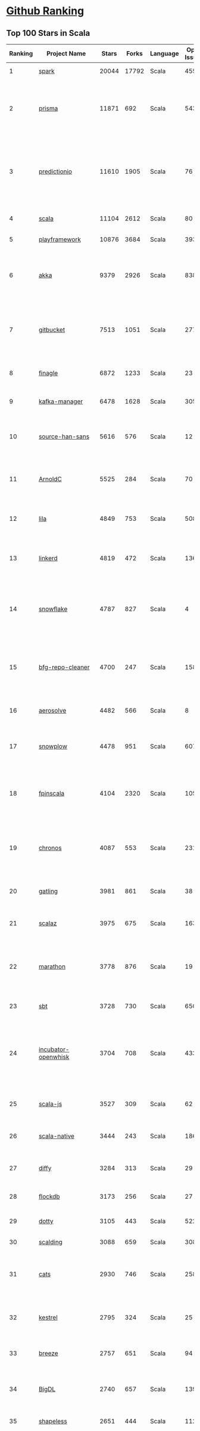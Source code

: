 [Github Ranking](../README.md)
==========

## Top 100 Stars in Scala

| Ranking | Project Name | Stars | Forks | Language | Open Issues | Description | Last Commit |
| ------- | ------------ | ----- | ----- | -------- | ----------- | ----------- | ----------- |
| 1 | [spark](https://github.com/apache/spark) | 20044 | 17792 | Scala | 455 | Apache Spark | 2018-12-28T03:02:18Z |
| 2 | [prisma](https://github.com/prisma/prisma) | 11871 | 692 | Scala | 543 | ⚡️ Prisma enables seamless type-safe database access & declarative data modeling | 2018-12-27T20:39:16Z |
| 3 | [predictionio](https://github.com/apache/predictionio) | 11610 | 1905 | Scala | 76 | PredictionIO, a machine learning server for developers and ML engineers. Built on Apache Spark, HBase and Spray. | 2018-12-21T14:05:49Z |
| 4 | [scala](https://github.com/scala/scala) | 11104 | 2612 | Scala | 80 | The Scala programming language | 2018-12-28T03:23:04Z |
| 5 | [playframework](https://github.com/playframework/playframework) | 10876 | 3684 | Scala | 393 | Play Framework | 2018-12-25T12:09:26Z |
| 6 | [akka](https://github.com/akka/akka) | 9379 | 2926 | Scala | 838 | Build highly concurrent, distributed, and resilient message-driven applications on the JVM | 2018-12-26T11:59:23Z |
| 7 | [gitbucket](https://github.com/gitbucket/gitbucket) | 7513 | 1051 | Scala | 277 | A Git platform powered by Scala with easy installation, high extensibility & GitHub API compatibility | 2018-12-27T11:39:58Z |
| 8 | [finagle](https://github.com/twitter/finagle) | 6872 | 1233 | Scala | 23 | A fault tolerant, protocol-agnostic RPC system | 2018-12-27T23:21:43Z |
| 9 | [kafka-manager](https://github.com/yahoo/kafka-manager) | 6478 | 1628 | Scala | 305 | A tool for managing Apache Kafka. | 2018-12-27T15:02:07Z |
| 10 | [source-han-sans](https://github.com/adobe-fonts/source-han-sans) | 5616 | 576 | Scala | 12 | Source Han Sans \| 思源黑体 \| 思源黑體 \| 思源黑體 香港 \| 源ノ角ゴシック \| 본고딕 | 2018-11-19T18:25:19Z |
| 11 | [ArnoldC](https://github.com/lhartikk/ArnoldC) | 5525 | 284 | Scala | 70 | Arnold Schwarzenegger based programming language | 2018-12-08T22:04:04Z |
| 12 | [lila](https://github.com/ornicar/lila) | 4849 | 753 | Scala | 508 | ♞ lichess.org: the forever free, adless and open source chess server ♞ | 2018-12-27T22:20:52Z |
| 13 | [linkerd](https://github.com/linkerd/linkerd) | 4819 | 472 | Scala | 136 | A service mesh for Kubernetes and beyond. Main repo for Linkerd 1.x. | 2018-12-21T21:21:35Z |
| 14 | [snowflake](https://github.com/twitter-archive/snowflake) | 4787 | 827 | Scala | 4 | Snowflake is a network service for generating unique ID numbers at high scale with some simple guarantees. | 2018-09-21T00:30:00Z |
| 15 | [bfg-repo-cleaner](https://github.com/rtyley/bfg-repo-cleaner) | 4700 | 247 | Scala | 158 | Removes large or troublesome blobs like git-filter-branch does, but faster. And written in Scala | 2018-08-20T23:57:53Z |
| 16 | [aerosolve](https://github.com/airbnb/aerosolve) | 4482 | 566 | Scala | 8 | A machine learning package built for humans. | 2018-12-03T23:12:18Z |
| 17 | [snowplow](https://github.com/snowplow/snowplow) | 4478 | 951 | Scala | 607 | Cloud-native web, mobile and event analytics, running on AWS and GCP | 2018-12-27T10:08:35Z |
| 18 | [fpinscala](https://github.com/fpinscala/fpinscala) | 4104 | 2320 | Scala | 105 | Code, exercises, answers, and hints to go along with the book "Functional Programming in Scala" | 2018-11-29T08:19:57Z |
| 19 | [chronos](https://github.com/mesos/chronos) | 4087 | 553 | Scala | 231 | Fault tolerant job scheduler for Mesos which handles dependencies and ISO8601 based schedules | 2018-09-29T20:34:37Z |
| 20 | [gatling](https://github.com/gatling/gatling) | 3981 | 861 | Scala | 38 | Async Scala-Akka-Netty based Load Test Tool | 2018-12-19T18:37:30Z |
| 21 | [scalaz](https://github.com/scalaz/scalaz) | 3975 | 675 | Scala | 163 | Principled Functional Programming in Scala | 2018-12-22T06:38:09Z |
| 22 | [marathon](https://github.com/mesosphere/marathon) | 3778 | 876 | Scala | 19 | Deploy and manage containers (including Docker) on top of Apache Mesos at scale. | 2018-12-21T23:41:17Z |
| 23 | [sbt](https://github.com/sbt/sbt) | 3728 | 730 | Scala | 650 | sbt, the interactive build tool | 2018-12-27T22:24:58Z |
| 24 | [incubator-openwhisk](https://github.com/apache/incubator-openwhisk) | 3704 | 708 | Scala | 433 | Apache OpenWhisk is a serverless event-based programming service and an Apache Incubator project. | 2018-12-27T13:48:33Z |
| 25 | [scala-js](https://github.com/scala-js/scala-js) | 3527 | 309 | Scala | 62 | Scala.js, the Scala to JavaScript compiler | 2018-12-27T17:46:13Z |
| 26 | [scala-native](https://github.com/scala-native/scala-native) | 3444 | 243 | Scala | 186 | Your favorite language gets closer to bare metal. | 2018-12-27T14:11:30Z |
| 27 | [diffy](https://github.com/twitter/diffy) | 3284 | 313 | Scala | 29 | Find potential bugs in your services with Diffy | 2018-11-27T10:34:40Z |
| 28 | [flockdb](https://github.com/twitter-archive/flockdb) | 3173 | 256 | Scala | 27 | A distributed, fault-tolerant graph database | 2017-03-16T23:11:18Z |
| 29 | [dotty](https://github.com/lampepfl/dotty) | 3105 | 443 | Scala | 522 | Research compiler that will become Scala 3 | 2018-12-27T09:43:22Z |
| 30 | [scalding](https://github.com/twitter/scalding) | 3088 | 659 | Scala | 308 | A Scala API for Cascading | 2018-12-27T04:32:24Z |
| 31 | [cats](https://github.com/typelevel/cats) | 2930 | 746 | Scala | 258 | Lightweight, modular, and extensible library for functional programming. | 2018-12-25T20:49:47Z |
| 32 | [kestrel](https://github.com/twitter-archive/kestrel) | 2795 | 324 | Scala | 25 | simple, distributed message queue system (inactive) | 2016-01-22T07:54:28Z |
| 33 | [breeze](https://github.com/scalanlp/breeze) | 2757 | 651 | Scala | 94 | Breeze is a numerical processing library for Scala. | 2018-12-14T17:29:59Z |
| 34 | [BigDL](https://github.com/intel-analytics/BigDL) | 2740 | 657 | Scala | 139 | BigDL: Distributed Deep Learning Library for Apache Spark | 2018-12-27T02:53:59Z |
| 35 | [shapeless](https://github.com/milessabin/shapeless) | 2651 | 444 | Scala | 112 | Generic programming for Scala | 2018-11-28T08:14:20Z |
| 36 | [spray](https://github.com/spray/spray) | 2572 | 606 | Scala | 84 | A suite of scala libraries for building and consuming RESTful web services on top of Akka: lightweight, asynchronous, non-blocking, actor-based, testable | 2017-02-21T11:03:37Z |
| 37 | [scalatra](https://github.com/scalatra/scalatra) | 2354 | 338 | Scala | 100 | Tiny Scala high-performance, async web framework, inspired by Sinatra | 2018-12-27T05:45:00Z |
| 38 | [spark-jobserver](https://github.com/spark-jobserver/spark-jobserver) | 2219 | 898 | Scala | 226 | REST job server for Apache Spark | 2018-12-27T12:42:26Z |
| 39 | [util](https://github.com/twitter/util) | 2207 | 486 | Scala | 6 | Wonderful reusable code from Twitter | 2018-12-20T23:24:44Z |
| 40 | [atlas](https://github.com/Netflix/atlas) | 2187 | 185 | Scala | 31 | In-memory dimensional time series database. | 2018-12-22T04:39:48Z |
| 41 | [gizzard](https://github.com/twitter-archive/gizzard) | 2178 | 207 | Scala | 11 | A flexible sharding framework for creating eventually-consistent distributed datastores | 2017-03-16T23:21:54Z |
| 42 | [s3_website](https://github.com/laurilehmijoki/s3_website) | 2173 | 163 | Scala | 66 | Manage an S3 website: sync, deliver via CloudFront, benefit from advanced S3 website features. | 2018-11-11T20:53:54Z |
| 43 | [wire-android](https://github.com/wireapp/wire-android) | 2172 | 419 | Scala | 402 | :phone: Wire for Android | 2018-12-27T14:15:50Z |
| 44 | [slick](https://github.com/slick/slick) | 2150 | 518 | Scala | 426 | Scala Language Integrated Connection Kit | 2018-12-08T14:07:18Z |
| 45 | [scaloid](https://github.com/pocorall/scaloid) | 2110 | 170 | Scala | 18 | Scaloid makes your Android code easy to understand and maintain. | 2018-08-07T08:10:53Z |
| 46 | [CoolplaySpark](https://github.com/lw-lin/CoolplaySpark) | 2095 | 933 | Scala | 30 | 酷玩 Spark: Spark 源代码解析、Spark 类库等 | 2018-10-09T05:07:07Z |
| 47 | [lagom](https://github.com/lagom/lagom) | 2062 | 475 | Scala | 343 | Reactive Microservices for the JVM | 2018-12-26T18:53:55Z |
| 48 | [summingbird](https://github.com/twitter/summingbird) | 1998 | 265 | Scala | 161 | Streaming MapReduce with Scalding and Storm | 2018-12-12T23:19:39Z |
| 49 | [textteaser](https://github.com/MojoJolo/textteaser) | 1941 | 260 | Scala | 5 | TextTeaser is an automatic summarization algorithm. | 2018-02-07T06:42:57Z |
| 50 | [Ammonite](https://github.com/lihaoyi/Ammonite) | 1873 | 282 | Scala | 73 | Scala Scripting | 2018-12-21T16:33:26Z |
| 51 | [finatra](https://github.com/twitter/finatra) | 1843 | 339 | Scala | 13 | Fast, testable, Scala services built on TwitterServer and Finagle | 2018-12-24T21:22:36Z |
| 52 | [algebird](https://github.com/twitter/algebird) | 1794 | 277 | Scala | 85 | Abstract Algebra for Scala | 2018-11-10T01:35:14Z |
| 53 | [scala-exercises](https://github.com/scala-exercises/scala-exercises) | 1713 | 412 | Scala | 38 | The easy way to learn Scala. | 2018-06-13T13:03:14Z |
| 54 | [KafkaOffsetMonitor](https://github.com/quantifind/KafkaOffsetMonitor) | 1594 | 648 | Scala | 67 | A little app to monitor the progress of kafka consumers and their lag wrt the queue. | 2018-05-01T16:04:58Z |
| 55 | [circe](https://github.com/circe/circe) | 1560 | 329 | Scala | 113 | Yet another JSON library for Scala | 2018-12-21T13:08:35Z |
| 56 | [spark-cassandra-connector](https://github.com/datastax/spark-cassandra-connector) | 1535 | 737 | Scala | 21 | DataStax Spark Cassandra Connector | 2018-12-14T20:40:59Z |
| 57 | [goose](https://github.com/GravityLabs/goose) | 1509 | 348 | Scala | 63 | Html Content / Article Extractor in Scala - open sourced from Gravity Labs  | 2017-04-18T08:29:34Z |
| 58 | [spark](https://github.com/mesos/spark) | 1450 | 385 | Scala | 15 | Lightning-fast cluster computing in Java, Scala and Python. | 2014-04-08T20:31:01Z |
| 59 | [scalacheck](https://github.com/rickynils/scalacheck) | 1448 | 316 | Scala | 68 | Property-based testing for Scala | 2018-12-07T23:13:46Z |
| 60 | [giter8](https://github.com/foundweekends/giter8) | 1428 | 193 | Scala | 62 | a command line tool to apply templates defined on GitHub  | 2018-12-14T07:02:13Z |
| 61 | [spire](https://github.com/non/spire) | 1421 | 196 | Scala | 158 | Powerful new number types and numeric abstractions for Scala. | 2018-12-15T15:17:17Z |
| 62 | [monix](https://github.com/monix/monix) | 1393 | 157 | Scala | 19 | Asynchronous, Reactive Programming for Scala and Scala.js. | 2018-12-27T08:41:33Z |
| 63 | [http4s](https://github.com/http4s/http4s) | 1381 | 397 | Scala | 169 | A minimal, idiomatic Scala interface for HTTP | 2018-12-28T01:10:52Z |
| 64 | [sangria](https://github.com/sangria-graphql/sangria) | 1376 | 117 | Scala | 43 | Scala GraphQL implementation | 2018-12-24T22:54:40Z |
| 65 | [coursier](https://github.com/coursier/coursier) | 1367 | 154 | Scala | 128 | Pure Scala Artifact Fetching | 2018-12-27T03:10:14Z |
| 66 | [scio](https://github.com/spotify/scio) | 1351 | 221 | Scala | 43 | A Scala API for Apache Beam and Google Cloud Dataflow. | 2018-12-26T10:33:40Z |
| 67 | [postgresql-async](https://github.com/mauricio/postgresql-async) | 1342 | 201 | Scala | 68 | Async, Netty based, database drivers for PostgreSQL and MySQL written in Scala | 2018-12-27T18:16:13Z |
| 68 | [quill](https://github.com/getquill/quill) | 1341 | 196 | Scala | 126 | Compile-time Language Integrated Queries for Scala | 2018-12-27T14:59:00Z |
| 69 | [ensime-server](https://github.com/ensime/ensime-server) | 1336 | 302 | Scala | 9 | ENSIME JVM Process | 2018-10-28T09:14:32Z |
| 70 | [Binding.scala](https://github.com/ThoughtWorksInc/Binding.scala) | 1333 | 98 | Scala | 28 | Reactive data-binding for Scala | 2018-12-17T08:09:42Z |
| 71 | [iago](https://github.com/twitter/iago) | 1329 | 150 | Scala | 6 | A load generator, built for engineers | 2016-08-01T06:40:07Z |
| 72 | [doobie](https://github.com/tpolecat/doobie) | 1322 | 192 | Scala | 92 | Functional JDBC layer for Scala. | 2018-12-10T18:49:48Z |
| 73 | [lcamera](https://github.com/PkmX/lcamera) | 1316 | 223 | Scala | 103 | A camera app using the new camera2 API in Android Lollipop | 2016-06-01T11:13:47Z |
| 74 | [grid](https://github.com/guardian/grid) | 1306 | 98 | Scala | 62 | The Guardian’s new image management system | 2018-12-21T15:30:56Z |
| 75 | [finch](https://github.com/finagle/finch) | 1297 | 196 | Scala | 43 | Scala combinator library for building Finagle HTTP services | 2018-12-23T16:56:39Z |
| 76 | [fs2](https://github.com/functional-streams-for-scala/fs2) | 1290 | 329 | Scala | 37 | Compositional, streaming I/O library for Scala | 2018-12-27T17:54:08Z |
| 77 | [elastic4s](https://github.com/sksamuel/elastic4s) | 1284 | 508 | Scala | 66 | Elasticsearch Scala Client - Non Blocking, Type Safe, Reactive HTTP Client | 2018-12-21T22:28:32Z |
| 78 | [securesocial](https://github.com/jaliss/securesocial) | 1212 | 552 | Scala | 69 | A module that provides OAuth, OAuth2 and OpenID authentication for Play Framework applications | 2018-07-24T22:18:28Z |
| 79 | [mmlspark](https://github.com/Azure/mmlspark) | 1207 | 271 | Scala | 53 | Microsoft Machine Learning for Apache Spark | 2018-12-27T19:45:13Z |
| 80 | [TransmogrifAI](https://github.com/salesforce/TransmogrifAI) | 1207 | 195 | Scala | 24 | TransmogrifAI (pronounced trăns-mŏgˈrə-fī) is an AutoML library for building modular, reusable, strongly typed machine learning workflows on Spark with minimal hand tuning | 2018-12-19T07:38:10Z |
| 81 | [squbs](https://github.com/paypal/squbs) | 1204 | 209 | Scala | 67 | Akka Streams & Akka HTTP for Large-Scale Production Deployments | 2018-12-21T17:55:40Z |
| 82 | [better-files](https://github.com/pathikrit/better-files) | 1184 | 116 | Scala | 35 | Simple, safe and intuitive Scala I/O | 2018-12-12T19:26:30Z |
| 83 | [rsc](https://github.com/twitter/rsc) | 1181 | 33 | Scala | 54 | Experimental Scala compiler focused on compilation speed | 2018-11-30T01:05:52Z |
| 84 | [framework](https://github.com/lift/framework) | 1179 | 267 | Scala | 144 | Lift Framework | 2018-11-20T01:40:44Z |
| 85 | [aas](https://github.com/sryza/aas) | 1168 | 909 | Scala | 2 | Code to accompany Advanced Analytics with Spark from O'Reilly Media | 2018-12-11T05:07:23Z |
| 86 | [scalajs-react](https://github.com/japgolly/scalajs-react) | 1163 | 187 | Scala | 12 | Facebook's React on Scala.JS | 2018-12-27T09:24:03Z |
| 87 | [scalacaster](https://github.com/vkostyukov/scalacaster) | 1157 | 288 | Scala | 6 | Purely Functional Algorithms and Data Structures in Scala | 2018-11-27T18:46:06Z |
| 88 | [json4s](https://github.com/json4s/json4s) | 1149 | 277 | Scala | 180 | A single AST to be used by other scala json libraries | 2018-12-26T15:06:36Z |
| 89 | [Kamon](https://github.com/kamon-io/Kamon) | 1147 | 226 | Scala | 124 | Distributed Tracing, Metrics and Context Propagation for application running on the JVM | 2018-12-18T10:07:19Z |
| 90 | [sbt-native-packager](https://github.com/sbt/sbt-native-packager) | 1143 | 361 | Scala | 93 | sbt Native Packager | 2018-12-12T16:49:25Z |
| 91 | [killrweather](https://github.com/killrweather/killrweather) | 1126 | 402 | Scala | 23 | KillrWeather is a reference application (work in progress) showing how to easily integrate streaming and batch data processing with Apache Spark Streaming, Apache Cassandra, Apache Kafka and Akka for fast, streaming computations on time series data in asynchronous event-driven environments.  | 2017-01-05T09:43:35Z |
| 92 | [alpakka-kafka](https://github.com/akka/alpakka-kafka) | 1109 | 315 | Scala | 54 | Alpakka Kafka connector - Alpakka is a Reactive Enterprise Integration library for Java and Scala, based on Reactive Streams and Akka. | 2018-12-20T14:35:19Z |
| 93 | [colossus](https://github.com/tumblr/colossus) | 1108 | 96 | Scala | 6 | I/O and Microservice library for Scala | 2018-12-21T21:29:55Z |
| 94 | [sbt-idea](https://github.com/mpeltonen/sbt-idea) | 1103 | 160 | Scala | 97 | A simple-build-tool (sbt) plugin/processor for creating IntelliJ IDEA project files | 2017-12-27T14:58:03Z |
| 95 | [graphcool-framework](https://github.com/prisma/graphcool-framework) | 1103 | 77 | Scala | 518 | None | 2018-11-25T16:09:41Z |
| 96 | [mill](https://github.com/lihaoyi/mill) | 1081 | 118 | Scala | 57 | Your shiny new Java/Scala build tool! | 2018-12-21T19:54:54Z |
| 97 | [C1000K-Servers](https://github.com/smallnest/C1000K-Servers) | 1080 | 270 | Scala | 0 | :zap: High performance websocket servers implemented by Spray-can, Netty, undertow, jetty, Vert.x, Grizzly, node.js and Go. It supports 1,200,000 active websocket connections | 2016-08-16T06:53:18Z |
| 98 | [FiloDB](https://github.com/filodb/FiloDB) | 1061 | 191 | Scala | 26 | Prometheus-compatible distributed time series database | 2018-12-22T02:16:44Z |
| 99 | [sbt-dependency-graph](https://github.com/jrudolph/sbt-dependency-graph) | 1029 | 90 | Scala | 41 | sbt plugin to create a dependency graph for your project | 2018-12-18T08:41:50Z |
| 100 | [Monocle](https://github.com/julien-truffaut/Monocle) | 1028 | 143 | Scala | 30 | Optics library for Scala | 2018-12-10T14:08:33Z |


